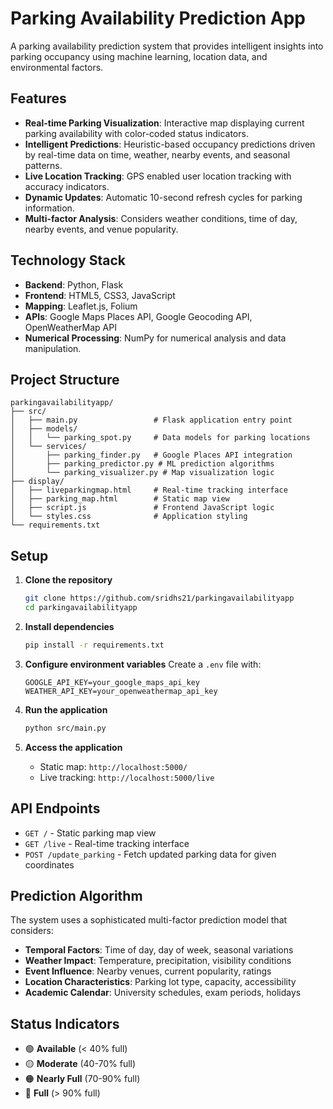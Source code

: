# Parking Availability Prediction App

A parking availability prediction system that provides intelligent insights into parking occupancy using machine learning, location data, and environmental factors.

## Features

- **Real-time Parking Visualization**: Interactive map displaying current parking availability with color-coded status indicators.
- **Intelligent Predictions**: Heuristic-based occupancy predictions driven by real-time data on time, weather, nearby events, and seasonal patterns.
- **Live Location Tracking**: GPS enabled user location tracking with accuracy indicators.
- **Dynamic Updates**: Automatic 10-second refresh cycles for parking information.
- **Multi-factor Analysis**: Considers weather conditions, time of day, nearby events, and venue popularity.

## Technology Stack

- **Backend**: Python, Flask
- **Frontend**: HTML5, CSS3, JavaScript
- **Mapping**: Leaflet.js, Folium
- **APIs**: Google Maps Places API, Google Geocoding API, OpenWeatherMap API
- **Numerical Processing**: NumPy for numerical analysis and data manipulation.

## Project Structure

```
parkingavailabilityapp/
├── src/
│   ├── main.py                 # Flask application entry point
│   ├── models/
│   │   └── parking_spot.py     # Data models for parking locations
│   └── services/
│       ├── parking_finder.py   # Google Places API integration
│       ├── parking_predictor.py # ML prediction algorithms
│       └── parking_visualizer.py # Map visualization logic
├── display/
│   ├── liveparkingmap.html     # Real-time tracking interface
│   ├── parking_map.html        # Static map view
│   ├── script.js               # Frontend JavaScript logic
│   └── styles.css              # Application styling
└── requirements.txt
```

## Setup

1. **Clone the repository**
   ```bash
   git clone https://github.com/sridhs21/parkingavailabilityapp
   cd parkingavailabilityapp
   ```

2. **Install dependencies**
   ```bash
   pip install -r requirements.txt
   ```

3. **Configure environment variables**
   Create a `.env` file with:
   ```
   GOOGLE_API_KEY=your_google_maps_api_key
   WEATHER_API_KEY=your_openweathermap_api_key
   ```

4. **Run the application**
   ```bash
   python src/main.py
   ```

5. **Access the application**
   - Static map: `http://localhost:5000/`
   - Live tracking: `http://localhost:5000/live`

## API Endpoints

- `GET /` - Static parking map view
- `GET /live` - Real-time tracking interface
- `POST /update_parking` - Fetch updated parking data for given coordinates

## Prediction Algorithm

The system uses a sophisticated multi-factor prediction model that considers:

- **Temporal Factors**: Time of day, day of week, seasonal variations
- **Weather Impact**: Temperature, precipitation, visibility conditions
- **Event Influence**: Nearby venues, current popularity, ratings
- **Location Characteristics**: Parking lot type, capacity, accessibility
- **Academic Calendar**: University schedules, exam periods, holidays

## Status Indicators

- 🟢 **Available** (< 40% full)
- 🟡 **Moderate** (40-70% full)
- 🟠 **Nearly Full** (70-90% full)
- 🔴 **Full** (> 90% full)
